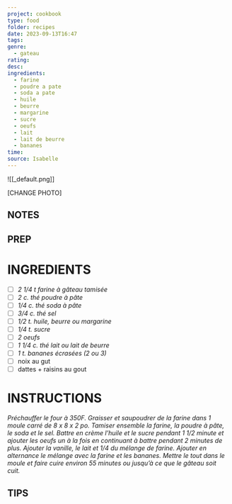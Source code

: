 ```yaml
---
project: cookbook
type: food
folder: recipes
date: 2023-09-13T16:47
tags: 
genre:
  - gateau
rating: 
desc: 
ingredients:
  - farine
  - poudre a pate
  - soda a pate
  - huile
  - beurre
  - margarine
  - sucre
  - oeufs
  - lait
  - lait de beurre
  - bananes
time: 
source: Isabelle
---
```


![[_default.png]]

[CHANGE PHOTO]


## NOTES




## PREP


# INGREDIENTS

- [ ] _2 1/4 t farine à gâteau tamisée_
- [ ] _2 c. thé poudre à pâte_
- [ ] _1/4 c. thé soda à pâte_
- [ ] _3/4 c. thé sel_
- [ ] _1/2 t. huile, beurre ou margarine_
- [ ] _1/4 t. sucre_
- [ ] _2 oeufs_
- [ ] _1 1/4 c. thé lait ou lait de beurre_
- [ ] _1 t. bananes écrasées (2 ou 3)_
- [ ] noix au gut
- [ ] dattes + raisins au gout

# INSTRUCTIONS

_Préchauffer le four à 350F. Graisser et saupoudrer_
_de la farine dans 1 moule carré de_
_8 x 8 x 2 po. Tamiser ensemble la farine,_
_la poudre à pâte, le soda et le sel. Battre en_
_crème l’huile et le sucre pendant 1 1/2 minute_
_et ajouter les oeufs un à la fois en continuant_
_à battre pendant 2 minutes de plus. Ajouter_
_la vanille, le lait et 1/4 du mélange de farine._
_Ajouter en alternance le mélange avec la_
_farine et les bananes. Mettre le tout dans_
_le moule et faire cuire environ 55 minutes ou_
_jusqu’à ce que le gâteau soit cuit._



## TIPS




